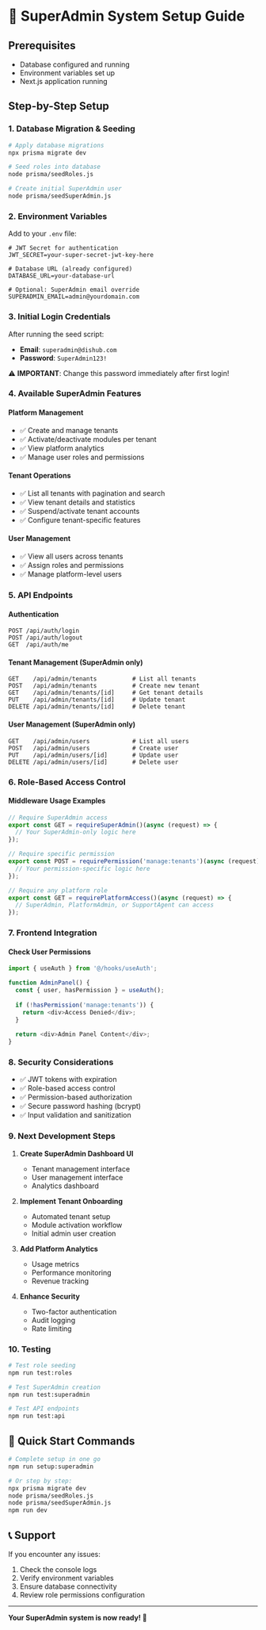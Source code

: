 # 🚀 SuperAdmin System Setup Guide

## Prerequisites
- Database configured and running
- Environment variables set up
- Next.js application running

## Step-by-Step Setup

### 1. **Database Migration & Seeding**

```bash
# Apply database migrations
npx prisma migrate dev

# Seed roles into database
node prisma/seedRoles.js

# Create initial SuperAdmin user
node prisma/seedSuperAdmin.js
```

### 2. **Environment Variables**

Add to your `.env` file:

```env
# JWT Secret for authentication
JWT_SECRET=your-super-secret-jwt-key-here

# Database URL (already configured)
DATABASE_URL=your-database-url

# Optional: SuperAdmin email override
SUPERADMIN_EMAIL=admin@yourdomain.com
```

### 3. **Initial Login Credentials**

After running the seed script:
- **Email**: `superadmin@dishub.com`
- **Password**: `SuperAdmin123!`

⚠️ **IMPORTANT**: Change this password immediately after first login!

### 4. **Available SuperAdmin Features**

#### **Platform Management**
- ✅ Create and manage tenants
- ✅ Activate/deactivate modules per tenant
- ✅ View platform analytics
- ✅ Manage user roles and permissions

#### **Tenant Operations**
- ✅ List all tenants with pagination and search
- ✅ View tenant details and statistics
- ✅ Suspend/activate tenant accounts
- ✅ Configure tenant-specific features

#### **User Management**
- ✅ View all users across tenants
- ✅ Assign roles and permissions
- ✅ Manage platform-level users

### 5. **API Endpoints**

#### **Authentication**
```
POST /api/auth/login
POST /api/auth/logout
GET  /api/auth/me
```

#### **Tenant Management** (SuperAdmin only)
```
GET    /api/admin/tenants          # List all tenants
POST   /api/admin/tenants          # Create new tenant
GET    /api/admin/tenants/[id]     # Get tenant details
PUT    /api/admin/tenants/[id]     # Update tenant
DELETE /api/admin/tenants/[id]     # Delete tenant
```

#### **User Management** (SuperAdmin only)
```
GET    /api/admin/users            # List all users
POST   /api/admin/users            # Create user
PUT    /api/admin/users/[id]       # Update user
DELETE /api/admin/users/[id]       # Delete user
```

### 6. **Role-Based Access Control**

#### **Middleware Usage Examples**

```typescript
// Require SuperAdmin access
export const GET = requireSuperAdmin()(async (request) => {
  // Your SuperAdmin-only logic here
});

// Require specific permission
export const POST = requirePermission('manage:tenants')(async (request) => {
  // Your permission-specific logic here
});

// Require any platform role
export const GET = requirePlatformAccess()(async (request) => {
  // SuperAdmin, PlatformAdmin, or SupportAgent can access
});
```

### 7. **Frontend Integration**

#### **Check User Permissions**
```typescript
import { useAuth } from '@/hooks/useAuth';

function AdminPanel() {
  const { user, hasPermission } = useAuth();
  
  if (!hasPermission('manage:tenants')) {
    return <div>Access Denied</div>;
  }
  
  return <div>Admin Panel Content</div>;
}
```

### 8. **Security Considerations**

- ✅ JWT tokens with expiration
- ✅ Role-based access control
- ✅ Permission-based authorization
- ✅ Secure password hashing (bcrypt)
- ✅ Input validation and sanitization

### 9. **Next Development Steps**

1. **Create SuperAdmin Dashboard UI**
   - Tenant management interface
   - User management interface
   - Analytics dashboard

2. **Implement Tenant Onboarding**
   - Automated tenant setup
   - Module activation workflow
   - Initial admin user creation

3. **Add Platform Analytics**
   - Usage metrics
   - Performance monitoring
   - Revenue tracking

4. **Enhance Security**
   - Two-factor authentication
   - Audit logging
   - Rate limiting

### 10. **Testing**

```bash
# Test role seeding
npm run test:roles

# Test SuperAdmin creation
npm run test:superadmin

# Test API endpoints
npm run test:api
```

## 🎯 **Quick Start Commands**

```bash
# Complete setup in one go
npm run setup:superadmin

# Or step by step:
npx prisma migrate dev
node prisma/seedRoles.js
node prisma/seedSuperAdmin.js
npm run dev
```

## 📞 **Support**

If you encounter any issues:
1. Check the console logs
2. Verify environment variables
3. Ensure database connectivity
4. Review role permissions configuration

---

**Your SuperAdmin system is now ready! 🎉** 